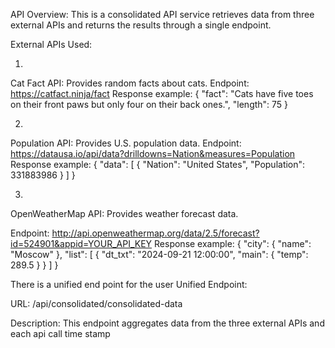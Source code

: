 API Overview:
This is a consolidated API service retrieves data from three external APIs and returns the results through a single endpoint.

External APIs Used:

1)
Cat Fact API: Provides random facts about cats.
Endpoint: https://catfact.ninja/fact
Response example:
{
  "fact": "Cats have five toes on their front paws but only four on their back ones.",
  "length": 75
}
  
2)
Population API: Provides U.S. population data.
Endpoint: https://datausa.io/api/data?drilldowns=Nation&measures=Population
Response example:
{
"data": [
    {
      "Nation": "United States",
      "Population": 331883986
    }
  ]
}

3)
OpenWeatherMap API: Provides weather forecast data.

Endpoint: http://api.openweathermap.org/data/2.5/forecast?id=524901&appid=YOUR_API_KEY
Response example:
{
  "city": { "name": "Moscow" },
  "list": [
    {
      "dt_txt": "2024-09-21 12:00:00",
      "main": { "temp": 289.5 }
    }
  ]
}

There is a unified end point for the user 
Unified Endpoint:

URL: /api/consolidated/consolidated-data

Description: This endpoint aggregates data from the three external APIs and each api call time stamp
